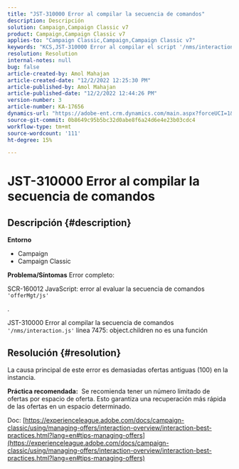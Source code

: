 ```yaml
---
title: "JST-310000 Error al compilar la secuencia de comandos"
description: Descripción
solution: Campaign,Campaign Classic v7
product: Campaign,Campaign Classic v7
applies-to: "Campaign Classic,Campaign,Campaign Classic v7"
keywords: "KCS,JST-310000 Error al compilar el script '/nms/interaction.js' línea 7475: object.children no es una función"
resolution: Resolution
internal-notes: null
bug: false
article-created-by: Amol Mahajan
article-created-date: "12/2/2022 12:25:30 PM"
article-published-by: Amol Mahajan
article-published-date: "12/2/2022 12:44:26 PM"
version-number: 3
article-number: KA-17656
dynamics-url: "https://adobe-ent.crm.dynamics.com/main.aspx?forceUCI=1&pagetype=entityrecord&etn=knowledgearticle&id=4c46db65-3c72-ed11-9561-6045bd006b4b"
source-git-commit: 0b8649c95b5bc32d0abe8f6a24d6e4e23b03cdc4
workflow-type: tm+mt
source-wordcount: '111'
ht-degree: 15%

---
```


# JST-310000 Error al compilar la secuencia de comandos

## Descripción {#description}

<b>Entorno</b>
- Campaign
- Campaign Classic



<b>Problema/Síntomas</b>
Error completo:

SCR-160012 JavaScript: error al evaluar la secuencia de comandos `'offerMgt/js'`

.

JST-310000 Error al compilar la secuencia de comandos `'/nms/interaction.js'` línea 7475: object.children no es una función


## Resolución {#resolution}


La causa principal de este error es demasiadas ofertas antiguas (100) en la instancia.

<b>Práctica recomendada:</b>  Se recomienda tener un número limitado de ofertas por espacio de oferta. Esto garantiza una recuperación más rápida de las ofertas en un espacio determinado.

Doc: [https://experienceleague.adobe.com/docs/campaign-classic/using/managing-offers/interaction-overview/interaction-best-practices.html?lang=en#tips-managing-offers](https://experienceleague.adobe.com/docs/campaign-classic/using/managing-offers/interaction-overview/interaction-best-practices.html?lang=en#tips-managing-offers)
